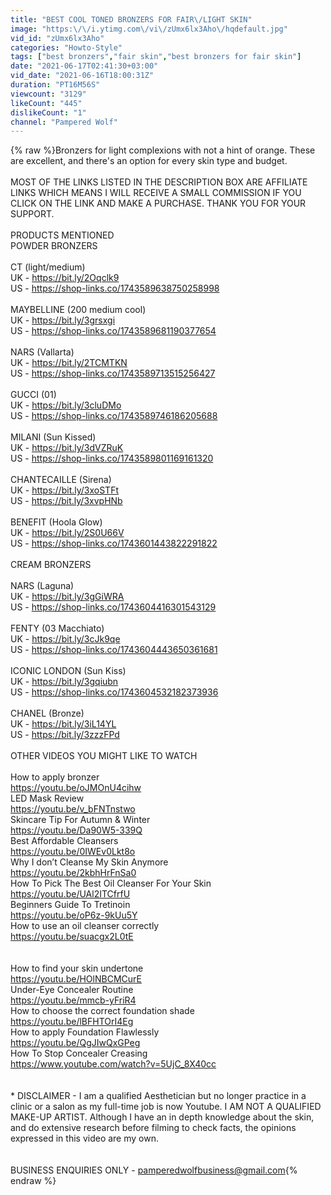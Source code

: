 ```yaml
---
title: "BEST COOL TONED BRONZERS FOR FAIR\/LIGHT SKIN"
image: "https:\/\/i.ytimg.com\/vi\/zUmx6lx3Aho\/hqdefault.jpg"
vid_id: "zUmx6lx3Aho"
categories: "Howto-Style"
tags: ["best bronzers","fair skin","best bronzers for fair skin"]
date: "2021-06-17T02:41:30+03:00"
vid_date: "2021-06-16T18:00:31Z"
duration: "PT16M56S"
viewcount: "3129"
likeCount: "445"
dislikeCount: "1"
channel: "Pampered Wolf"
---
```

{% raw %}Bronzers for light complexions with not a hint of orange. These are excellent, and there's an option for every skin type and budget.<br /><br />MOST OF THE LINKS LISTED IN THE DESCRIPTION BOX ARE AFFILIATE LINKS WHICH MEANS I WILL RECEIVE A SMALL COMMISSION IF YOU CLICK ON THE LINK AND MAKE A PURCHASE. THANK YOU FOR YOUR SUPPORT. <br /><br />PRODUCTS MENTIONED<br />POWDER BRONZERS<br /><br />CT (light/medium)<br />UK - <a rel="nofollow" target="blank" href="https://bit.ly/2Oqclk9">https://bit.ly/2Oqclk9</a><br />US - <a rel="nofollow" target="blank" href="https://shop-links.co/1743589638750258998">https://shop-links.co/1743589638750258998</a><br /><br />MAYBELLINE (200 medium cool)<br />UK - <a rel="nofollow" target="blank" href="https://bit.ly/3grsxgi">https://bit.ly/3grsxgi</a><br />US - <a rel="nofollow" target="blank" href="https://shop-links.co/1743589681190377654">https://shop-links.co/1743589681190377654</a><br /><br />NARS (Vallarta)<br />UK - <a rel="nofollow" target="blank" href="https://bit.ly/2TCMTKN">https://bit.ly/2TCMTKN</a><br />US - <a rel="nofollow" target="blank" href="https://shop-links.co/1743589713515256427">https://shop-links.co/1743589713515256427</a><br /><br />GUCCI (01)<br />UK - <a rel="nofollow" target="blank" href="https://bit.ly/3cluDMo">https://bit.ly/3cluDMo</a><br />US - <a rel="nofollow" target="blank" href="https://shop-links.co/1743589746186205688">https://shop-links.co/1743589746186205688</a><br /><br />MILANI (Sun Kissed)<br />UK - <a rel="nofollow" target="blank" href="https://bit.ly/3dVZRuK">https://bit.ly/3dVZRuK</a><br />US - <a rel="nofollow" target="blank" href="https://shop-links.co/1743589801169161320">https://shop-links.co/1743589801169161320</a><br /><br />CHANTECAILLE (Sirena)<br />UK - <a rel="nofollow" target="blank" href="https://bit.ly/3xoSTFt">https://bit.ly/3xoSTFt</a><br />US - <a rel="nofollow" target="blank" href="https://bit.ly/3xvpHNb">https://bit.ly/3xvpHNb</a><br /><br />BENEFIT (Hoola Glow)<br />UK - <a rel="nofollow" target="blank" href="https://bit.ly/2S0U66V">https://bit.ly/2S0U66V</a><br />US - <a rel="nofollow" target="blank" href="https://shop-links.co/1743601443822291822">https://shop-links.co/1743601443822291822</a><br /><br />CREAM BRONZERS<br /><br />NARS (Laguna)<br />UK - <a rel="nofollow" target="blank" href="https://bit.ly/3gGiWRA">https://bit.ly/3gGiWRA</a><br />US - <a rel="nofollow" target="blank" href="https://shop-links.co/1743604416301543129">https://shop-links.co/1743604416301543129</a><br /><br />FENTY (03 Macchiato)<br />UK - <a rel="nofollow" target="blank" href="https://bit.ly/3cJk9qe">https://bit.ly/3cJk9qe</a><br />US - <a rel="nofollow" target="blank" href="https://shop-links.co/1743604443650361681">https://shop-links.co/1743604443650361681</a><br /><br />ICONIC LONDON (Sun Kiss)<br />UK - <a rel="nofollow" target="blank" href="https://bit.ly/3gqiubn">https://bit.ly/3gqiubn</a><br />US - <a rel="nofollow" target="blank" href="https://shop-links.co/1743604532182373936">https://shop-links.co/1743604532182373936</a><br /><br />CHANEL (Bronze)<br />UK - <a rel="nofollow" target="blank" href="https://bit.ly/3iL14YL">https://bit.ly/3iL14YL</a><br />US - <a rel="nofollow" target="blank" href="https://bit.ly/3zzzFPd">https://bit.ly/3zzzFPd</a><br /><br />OTHER VIDEOS YOU MIGHT LIKE TO WATCH<br /><br />How to apply bronzer<br /><a rel="nofollow" target="blank" href="https://youtu.be/oJMOnU4cihw">https://youtu.be/oJMOnU4cihw</a><br />LED Mask Review<br /><a rel="nofollow" target="blank" href="https://youtu.be/v_bFNTnstwo">https://youtu.be/v_bFNTnstwo</a><br />Skincare Tip For Autumn &amp; Winter<br /><a rel="nofollow" target="blank" href="https://youtu.be/Da90W5-339Q">https://youtu.be/Da90W5-339Q</a> <br />Best Affordable Cleansers<br /><a rel="nofollow" target="blank" href="https://youtu.be/0IWEv0Lkt8o">https://youtu.be/0IWEv0Lkt8o</a> <br />Why I don’t Cleanse My Skin Anymore<br /><a rel="nofollow" target="blank" href="https://youtu.be/2kbhHrFnSa0">https://youtu.be/2kbhHrFnSa0</a> <br />How To Pick The Best Oil Cleanser For Your Skin<br /><a rel="nofollow" target="blank" href="https://youtu.be/UAl2ITCfrfU">https://youtu.be/UAl2ITCfrfU</a> <br />Beginners Guide To Tretinoin<br /><a rel="nofollow" target="blank" href="https://youtu.be/oP6z-9kUu5Y">https://youtu.be/oP6z-9kUu5Y</a><br />How to use an oil cleanser correctly<br /><a rel="nofollow" target="blank" href="https://youtu.be/suacgx2L0tE">https://youtu.be/suacgx2L0tE</a><br /><br /><br />How to find your skin undertone<br /><a rel="nofollow" target="blank" href="https://youtu.be/HOlNBCMCurE">https://youtu.be/HOlNBCMCurE</a> <br />Under-Eye Concealer Routine<br /><a rel="nofollow" target="blank" href="https://youtu.be/mmcb-yFriR4">https://youtu.be/mmcb-yFriR4</a><br />How to choose the correct foundation shade<br /><a rel="nofollow" target="blank" href="https://youtu.be/lBFHTOrI4Eg">https://youtu.be/lBFHTOrI4Eg</a> <br />How to apply Foundation Flawlessly<br /><a rel="nofollow" target="blank" href="https://youtu.be/QgJIwQxGPeg">https://youtu.be/QgJIwQxGPeg</a> <br />How To Stop Concealer Creasing<br /><a rel="nofollow" target="blank" href="https://www.youtube.com/watch?v=5UjC_8X40cc">https://www.youtube.com/watch?v=5UjC_8X40cc</a><br /><br /><br />* DISCLAIMER - I am a qualified Aesthetician but no longer practice in a clinic or a salon as my full-time job is now Youtube. I AM NOT A QUALIFIED MAKE-UP ARTIST. Although I have an in depth knowledge about the skin, and do extensive research before filming to check facts, the opinions expressed in this video are my own. <br /><br /><br />BUSINESS ENQUIRIES ONLY - pamperedwolfbusiness@gmail.com{% endraw %}
